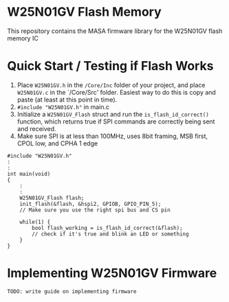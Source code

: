 # W25N01GV Flash Memory
This repository contains the MASA firmware library for the W25N01GV flash memory IC

# Quick Start / Testing if Flash Works
1) Place `W25N01GV.h` in the `/Core/Inc` folder of your project, and place `W25N01GV.c` in the `/Core/Src' folder. Easiest way to do this is copy and paste (at least at this point in time).
3) `#include "W25N01GV.h"` in main.c
2) Initialize a `W25N01GV_Flash` struct and run the `is_flash_id_correct()` function, which returns true if SPI commands are correctly being sent and received.
3) Make sure SPI is at less than 100MHz, uses 8bit framing, MSB first, CPOL low, and CPHA 1 edge
```
#include "W25N01GV.h"
:
:
int main(void)
{
    :
    :
    W25N01GV_Flash flash;
    init_flash(&flash, &hspi2, GPIOB, GPIO_PIN_5);
    // Make sure you use the right spi bus and CS pin
    
    while(1) {
        bool flash_working = is_flash_id_correct(&flash);
        // check if it's true and blink an LED or something
    }
}
```

# Implementing W25N01GV Firmware
`TODO: write guide on implementing firmware`